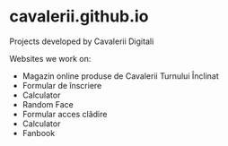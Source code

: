 # cavalerii.github.io
Projects developed by Cavalerii Digitali

Websites we work on:
- Magazin online produse de Cavalerii Turnului Înclinat
- Formular de înscriere
- Calculator
- Random Face 
- Formular acces clădire 
- Calculator 
- Fanbook


